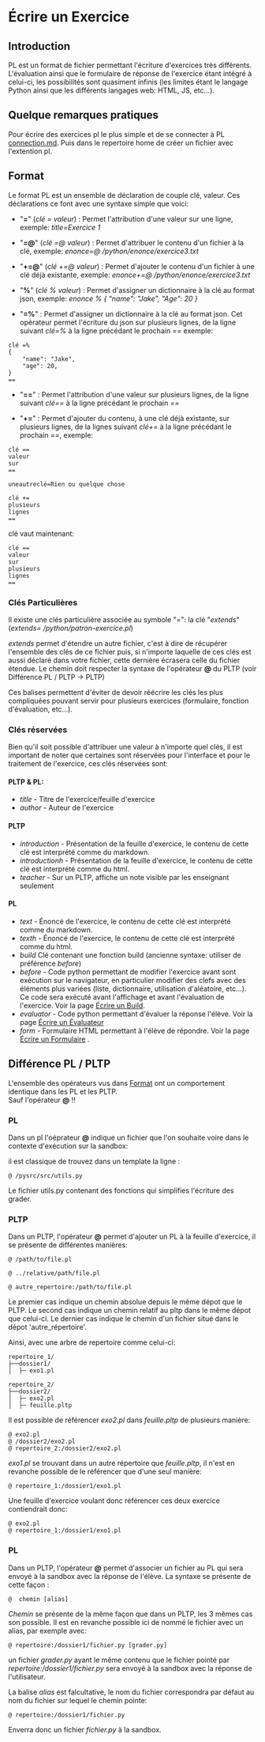 # Écrire un Exercice
## Introduction

PL est un format de fichier permettant l'écriture d'exercices très différents. L'évaluation ainsi que le formulaire de réponse de l'exercice étant intégré à celui-ci, les possibilités sont quasiment infinis (les limites étant le langage Python ainsi que les différents langages web: HTML, JS, etc...). 

## Quelque remarques pratiques

Pour écrire des exercices pl le plus simple et de se connecter à PL [connection.md](connection.md).
Puis dans le repertoire home de créer un fichier avec l'extention pl.


## Format
Le format PL est un ensemble de déclaration de couple clé, valeur. Ces déclarations ce font avec une syntaxe simple que voici:

* "**=**" (_clé = valeur_) : Permet l'attribution d'une valeur sur une ligne, exemple: _title=Exercice 1_

* "**=@**" (_clé =@ valeur_) : Permet d'attribuer le contenu d'un fichier à la clé, exemple: _enonce=@ /python/enonce/exercice3.txt_

* "**+=@**" (_clé +=@ valeur_) : Permet d'ajouter le contenu d'un fichier à une clé déjà existante, exemple: _enonce+=@ /python/enonce/exercice3.txt_

* "**%**" (_clé % valeur_) : Permet d'assigner un dictionnaire à la clé au format json, exemple: _enonce % { "name": "Jake", "Age": 20 }_

* "**=%**" : Permet d'assigner un dictionnaire à la clé au format json. Cet opérateur permet l'écriture du json sur plusieurs lignes, de la ligne suivant _clé=&zwj;%_ à la ligne précédant le prochain _==_ exemple:
```
clé =%
{
    "name": "Jake",
    "age": 20,
}
==
```

* "**=&zwj;=**" : Permet l'attribution d'une valeur sur plusieurs lignes, de la ligne suivant _clé=&zwj;=_ à la ligne précédant le prochain _==_


* "**+&zwj;=**" : Permet d'ajouter du contenu, à une clé déjà existante, sur plusieurs lignes, de la lignes suivant _clé+&zwj;=_ à la ligne précédant le prochain _==_, exemple:

```
clé ==
valeur
sur
==

uneautreclé=Rien ou quelque chose 

clé +=
plusieurs
lignes
==
```

clé vaut maintenant:
```
clé ==
valeur
sur
plusieurs
lignes
==
```

### Clés Particulières
Il existe une clés particulière associée au symbole "=": la clé  "_extends_"(_extends= /python/patron-exercice.pl_)

_extends_ permet d'étendre un autre fichier, c'est à dire de récupérer l'ensemble des clés de ce fichier puis, si n'importe laquelle de ces clés est aussi déclaré dans votre fichier, cette dernière écrasera celle du fichier étendue. Le chemin doit respecter la syntaxe de l'opérateur **@** du PLTP (voir Différence PL / PLTP -> PLTP)


Ces balises permettent d'éviter de devoir réécrire les clés les plus compliquées pouvant servir pour plusieurs exercices (formulaire, fonction d'évaluation, etc...).


### Clés réservées
Bien qu'il soit possible d'attribuer une valeur à n'importe quel clés, il est important de noter que certaines sont réservées pour l'interface et pour le traitement de l'exercice, ces clés réservées sont:


#### PLTP & PL:
* _title_ - Titre de l'exercice/feuille d'exercice
* _author_ - Auteur de l'exercice


#### PLTP
* _introduction_ - Présentation de la feuille d'exercice, le contenu de cette clé est interprété comme du markdown.
* _introductionh_ - Présentation de la feuille d'exercice, le contenu de cette clé est interprété comme du html.
* _teacher_ - Sur un PLTP, affiche un note visible par les enseignant seulement

#### PL
* _text_ - Énoncé de l'exercice, le contenu de cette clé est interprété comme du markdown.
* _texth_ - Énoncé de l'exercice, le contenu de cette clé est interprété comme du html.
* _build_  Clé contenant une fonction build (ancienne syntaxe: utiliser de préférence _before_)
* _before_ - Code python permettant de modifier l'exercice avant sont exécution sur le navigateur, en particulier modifier des clefs avec des éléments plus variées (liste, dictionnaire, utilisation d'aléatoire, etc...). Ce code sera exécuté avant l'affichage et avant l'évaluation de l'exercice.  Voir la page [Écrire un Build](./build/).
* _evaluator_ - Code python permettant d'évaluer la réponse l'élève. Voir la page [Écrire un Évaluateur](./evaluator/)
* _form_ - Formulaire HTML permettant à l'élève de répondre. Voir la page [Écrire un Formulaire](./formulaire/) .

## Différence PL / PLTP

L'ensemble des opérateurs vus dans [Format](#Format) ont un comportement identique dans les PL et les PLTP.  
Sauf  l'opérateur **@** !!

### PL
Dans un pl l'oéprateur **@**  indique un fichier que l'on souhaite voire dans le contexte d'exécution sur la sandbox:

il est classique de trouvez dans un template la ligne :  
```
@ /pysrc/src/utils.py
```
Le fichier utils.py contenant des fonctions qui simplifies l'écriture des grader.



### PLTP

Dans un PLTP, l'opérateur **@** permet d'ajouter un PL à la feuille d'exercice, il se présente de différentes manières:

```
@ /path/to/file.pl

@ ../relative/path/file.pl

@ autre_repertoire:/path/to/file.pl
```

Le premier cas indique un chemin absolue depuis le même dépot que le PLTP.
Le second cas indique un chemin relatif au pltp dans le même dépot que celui-ci.
Le dernier cas indique le chemin d'un fichier situé dans le dépot 'autre_répertoire'.

Ainsi, avec une arbre de repertoire comme celui-ci:

```
repertoire_1/
├──dossier1/
│  ├─ exo1.pl

repertoire_2/
├──dossier2/
│  ├─ exo2.pl
│  ├─ feuille.pltp
```

Il est possible de référencer *exo2.pl* dans *feuille.pltp* de plusieurs manière:

```
@ exo2.pl
@ /dossier2/exo2.pl
@ repertoire_2:/dossier2/exo2.pl
```

*exo1.pl* se trouvant dans un autre répertoire que *feuille.pltp*, il n'est en revanche possible de le référencer que d'une seul manière:

```
@ repertoire_1:/dossier1/exo1.pl
```

Une feuille d'exercice voulant donc référencer ces deux exercice contiendrait donc:

```
@ exo2.pl
@ repertoire_1:/dossier1/exo1.pl
```

### PL
Dans un PLTP, l'opérateur **@** permet d'associer un fichier au PL qui sera envoyé à la sandbox avec la réponse de l'élève.
La syntaxe se présente de cette façon :

```
@  chemin [alias]
```

*Chemin* se présente de la même façon que dans un PLTP, les 3 mêmes cas son possible. Il est en revanche possible ici de nommé le fichier avec un alias, par exemple avec:

```
@ repertoire:/dossier1/fichier.py [grader.py]
```

un fichier *grader.py* ayant le même contenu que le fichier pointé par *repertoire:/dossier1/fichier.py* sera envoyé à la sandbox avec la réponse de l'utilisateur.

La balise *alias* est falcultative, le nom du fichier correspondra par défaut au nom du fichier sur lequel le chemin pointe:

```
@ repertoire:/dossier1/fichier.py
```
Enverra donc un fichier *fichier.py* à la sandbox.
